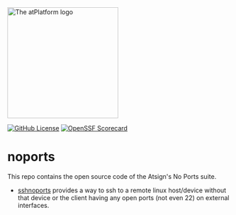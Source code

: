<img width=250px src="https://atsign.dev/assets/img/atPlatform_logo_gray.svg?sanitize=true" alt="The atPlatform logo">

[![GitHub License](https://img.shields.io/badge/license-BSD3-blue.svg)](./LICENSE)
[![OpenSSF Scorecard](https://api.securityscorecards.dev/projects/github.com/atsign-foundation/sshnoports/badge)](https://api.securityscorecards.dev/projects/github.com/atsign-foundation/sshnoports)

# noports
This repo contains the open source code of the Atsign's No Ports suite.

* [sshnoports](./packages/sshnoports) provides a way to ssh to a remote linux host/device without that
device or the client having any open ports (not even 22) on external interfaces.

